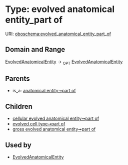
# Type: evolved anatomical entity_part of




URI: [oboschema:evolved_anatomical_entity_part_of](http://purl.obolibrary.org/oboschema/evolved_anatomical_entity_part_of)


## Domain and Range

[EvolvedAnatomicalEntity](EvolvedAnatomicalEntity.md) ->  <sub>OPT</sub> [EvolvedAnatomicalEntity](EvolvedAnatomicalEntity.md)

## Parents

 *  is_a: [anatomical entity➞part of](anatomical_entity_part_of.md)

## Children

 *  [cellular evolved anatomical entity➞part of](cellular_evolved_anatomical_entity_part_of.md)
 *  [evolved cell type➞part of](evolved_cell_type_part_of.md)
 *  [gross evolved anatomical entity➞part of](gross_evolved_anatomical_entity_part_of.md)

## Used by

 * [EvolvedAnatomicalEntity](EvolvedAnatomicalEntity.md)
